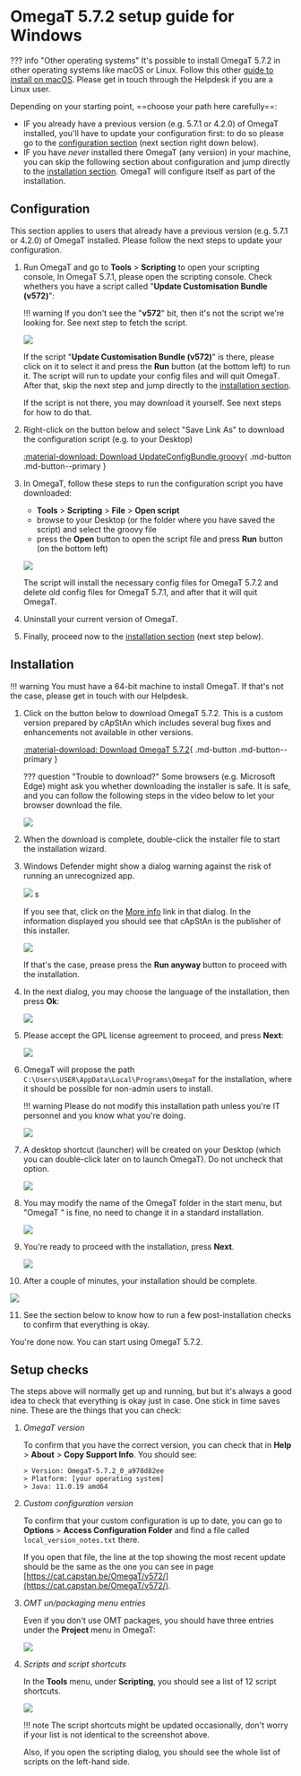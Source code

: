 # OmegaT 5.7.2 setup guide for Windows

<!-- prettier-ignore -->
??? info "Other operating systems"
    It's possible to install OmegaT 5.7.2 in other operating systems like macOS or Linux. Follow this other [guide to install on macOS](install-and-setup-macos.md). Please get in touch through the Helpdesk if you are a Linux user.

Depending on your starting point, ==choose your path here carefully==:

- IF you already have a previous version (e.g. 5.7.1 or 4.2.0) of OmegaT installed, you'll have to update your configuration first: to do so please go to the [configuration section](#configuration) (next section right down below).
- IF you have _never_ installed there OmegaT (any version) in your machine, you can skip the following section about configuration and jump directly to the [installation section](#installation). OmegaT will configure itself as part of the installation.

## Configuration

This section applies to users that already have a previous version (e.g. 5.7.1 or 4.2.0) of OmegaT installed. Please follow the next steps to update your configuration.

1. Run OmegaT and go to **Tools** > **Scripting** to open your scripting console, In OmegaT 5.7.1, please open the scripting console. Check whethers you have a script called "**Update Customisation Bundle (v572)**":

   <!-- prettier-ignore -->
   !!! warning
       If you don't see the "**v572**" bit, then it's not the script we're looking for. See next step to fetch the script.

   ![](../_img/custom-script-572-in-scripting-console.png)

   If the script "**Update Customisation Bundle (v572)**" is there, please click on it to select it and press the **Run** button (at the bottom left) to run it. The script will run to update your config files and will quit OmegaT. After that, skip the next step and jump directly to the [installation section](#installation).

   If the script is not there, you may download it yourself. See next steps for how to do that.

2. Right-click on the button below and select "Save Link As" to download the configuration script (e.g. to your Desktop)

   [:material-download: Download UpdateConfigBundle.groovy](https://cat.capstan.be/OmegaT/customization/scripts/updateConfigBundle-572.groovy){ .md-button .md-button--primary }

3. In OmegaT, follow these steps to run the configuration script you have downloaded:

   - **Tools** > **Scripting** > **File** > **Open script**
   - browse to your Desktop (or the folder where you have saved the script) and select the groovy file
   - press the **Open** button to open the script file and press **Run** button (on the bottom left)

   ![](../_img/omt-open-script-and-run.gif)

   The script will install the necessary config files for OmegaT 5.7.2 and delete old config files for OmegaT 5.7.1, and after that it will quit OmegaT.

4. Uninstall your current version of OmegaT.

5. Finally, proceed now to the [installation section](#installation) (next step below).

## Installation

<!-- prettier-ignore -->
!!! warning
    You must have a 64-bit machine to install OmegaT. If that's not the case, please get in touch with our Helpdesk.

1. Click on the button below to download OmegaT 5.7.2. This is a custom version prepared by cApStAn which includes several bug fixes and enhancements not available in other versions.

   [:material-download: Download OmegaT 5.7.2](https://cat.capstan.be/OmegaT/exe/OmegaT_5.7.2_Windows_64_Signed.exe){ .md-button .md-button--primary }

   <!-- prettier-ignore -->
   ??? question "Trouble to download?"
       Some browsers (e.g. Microsoft Edge) might ask you whether downloading the installer is safe. It is safe, and you can follow the following steps in the video below to let your browser download the file.

   ![](../_img/edge-keep-download.gif)

2. When the download is complete, double-click the installer file to start the installation wizard.

3. Windows Defender might show a dialog warning against the risk of running an unrecognized app.

   ![](../_img/omegat-win-protected-your-pc-01.png) <!-- # omt572-install-01.png -->s

   If you see that, click on the <u>More info</u> link in that dialog. In the information displayed you should see that cApStAn is the publisher of this installer.

   ![](../_img/omt572-install-02-run-anyway.png)

   If that's the case, prease press the **Run anyway** button to proceed with the installation.

4. In the next dialog, you may choose the language of the installation, then press **Ok**:

   ![](../_img/omt572-install-03-lang.png)

5. Please accept the GPL license agreement to proceed, and press **Next**:

   ![](../_img/omt572-install-04-accept.png)

6. OmegaT will propose the path `C:\Users\USER\AppData\Local\Programs\OmegaT` for the installation, where it should be possible for non-admin users to install.

   !!! warning
       Please do not modify this installation path unless you're IT personnel and you know what you're doing.

   ![](../_img/omt572-install-05-path.png)

7. A desktop shortcut (launcher) will be created on your Desktop (which you can double-click later on to launch OmegaT). Do not uncheck that option.

   ![](../_img/omt572-install-06-desktop-shortcut.png)

8. You may modify the name of the OmegaT folder in the start menu, but "OmegaT " is fine, no need to change it in a standard installation.

   ![](../_img/omt572-install-07-start-menu.png)

9. You're ready to proceed with the installation, press **Next**.

   ![](../_img/omt572-install-08-ready.png)

10. After a couple of minutes, your installation should be complete.

   ![](../_img/omt572-install-09-done.png)

11. See the section below to know how to run a few post-installation checks to confirm that everything is okay.

You're done now. You can start using OmegaT 5.7.2.

## Setup checks

The steps above will normally get up and running, but but it's always a good idea to check that everything is okay just in case. One stick in time saves nine. These are the things that you can check:

1. _OmegaT version_

   To confirm that you have the correct version, you can check that in **Help** > **About** > **Copy Support Info**. You should see:

       > Version: OmegaT-5.7.2_0_a978d82ee
       > Platform: [your operating system]
       > Java: 11.0.19 amd64

2. _Custom configuration version_

   To confirm that your custom configuration is up to date, you can go to **Options** > **Access Configuration Folder** and find a file called `local_version_notes.txt` there.

   If you open that file, the line at the top showing the most recent update should be the same as the one you can see in page [https://cat.capstan.be/OmegaT/v572/](https://cat.capstan.be/OmegaT/v572/).

3. _OMT un/packaging menu entries_

   Even if you don't use OMT packages, you should have three entries under the **Project** menu in OmegaT:

   ![](../_img/omt-package-entries.png)

   <!-- - Unpack project from OMT file...
       - Pack project as OMT file...
       - Pack and delete project...  -->

4. _Scripts and script shortcuts_

   In the **Tools** menu, under **Scripting**, you should see a list of 12 script shortcuts.

   ![](../_img/omt-scripts-shortcuts.png)

   !!! note
       The script shortcuts might be updated occasionally, don't worry if your list is not identical to the screenshot above.

   Also, if you open the scripting dialog, you should see the whole list of scripts on the left-hand side.

<!--
To install OmegaT and set it up on a computer running Windows, please follow the OmegaT installation and setup guide below:

<div style="width: 100%">

<iframe
src="https://slides.com/capstan/omegat-v572-setup-guide/embed?byline=hidden&share=hidden"
width="100%"
height="420"
scrolling="no"
frameborder="0"
webkitallowfullscreen mozallowfullscreen allowfullscreen>
</iframe>

</div>

If you use Mac or Linux, please see the second slide above or get in touch through the Helpdesk.


- USB
16GBc
model...
format as FAT32
D:\OmegaT
zip -- iso


https://www.westerndigital.com/products/usb-flash-drives/sandisk-ultra-fit-usb-3-1?sku=SDCZ430-016G-G46

-->
